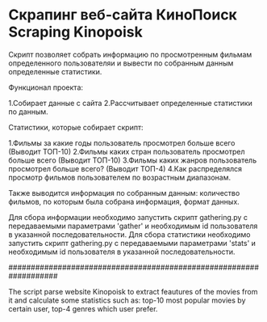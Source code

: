 # Скрапинг веб-сайта КиноПоиск Scraping Kinopoisk

Скрипт позволяет собрать информацию по просмотренным фильмам определенного пользователяи и вывести по собранным данным определенные статистики.

Функционал проекта:

1.Собирает данные с сайта
2.Рассчитывает определенные статистики по данным. 

Статистики, которые собирает скрипт:

1.Фильмы за какие годы пользователь просмотрел больше всего (Выводит ТОП-10)
2.Фильмы каких стран пользователь просмотрел больше всего (Выводит ТОП-10)
3.Фильмы каких жанров пользователь просмотрел больше всего? (Выводит ТОП-4)
4.Как распределялся просмотр фильмов пользователем по возрастным диапазонам.

Также выводится информация по собранным данным: количество фильмов, по которым была собрана информация, формат данных.

Для сбора информации необходимо запустить скрипт gathering.py c передаваемыми параметрами 'gather' и необходимым id пользователя в указанной последовательности.
Для сбора статистики необходимо запустить скрипт gathering.py с передаваемыми параметрами 'stats' и необходимым id пользователя в указанной последовательности.

###################################################################

The script parse website Kinopoisk to extract feautures of the movies from it and calculate some statistics such as: top-10 most popular movies by certain user, top-4 genres which user prefer.
